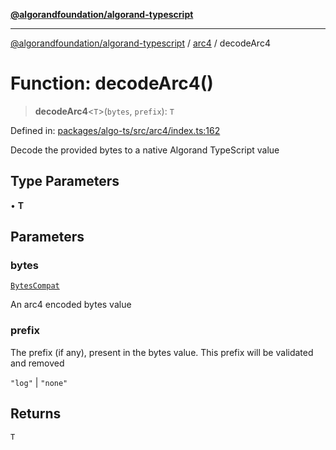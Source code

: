 [**@algorandfoundation/algorand-typescript**](../../README.md)

***

[@algorandfoundation/algorand-typescript](../../README.md) / [arc4](../README.md) / decodeArc4

# Function: decodeArc4()

> **decodeArc4**\<`T`\>(`bytes`, `prefix`): `T`

Defined in: [packages/algo-ts/src/arc4/index.ts:162](https://github.com/algorandfoundation/puya-ts/blob/main/packages/algo-ts/src/arc4/index.ts#L162)

Decode the provided bytes to a native Algorand TypeScript value

## Type Parameters

• **T**

## Parameters

### bytes

[`BytesCompat`](../../index/type-aliases/BytesCompat.md)

An arc4 encoded bytes value

### prefix

The prefix (if any), present in the bytes value. This prefix will be validated and removed

`"log"` | `"none"`

## Returns

`T`
